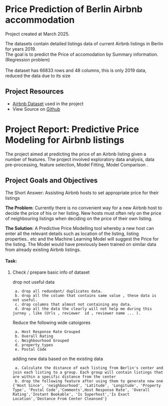 # Price Prediction of Berlin Airbnb accommodation

Project created at March 2025.

The datasets contain detailed listings data of current Airbnb listings in Berlin for years 2019. <br>
The goal is to predict the Price of accomodation by Summary information. (Regression problem)<br>
 <br>
The dataset has 66833 rows and 48 columns, this is only 2019 data, reduced the data due to its size
 <br>


## Project Resources
<div class="row">
	  <ul>
	    <li><a href="https://www.kaggle.com/datasets/thedevastator/berlin-airbnb-ratings-how-hosts-measure-up">Airbnb Dataset</a> used in the project</li>
	    <li>View Source on <a href="https://github.com/rafatb/Berlin_Airbnb_Price_Prediction.git">Github</a></li>
	  </ul>
</div>


# Project Report: Predictive Price Modeling for Airbnb listings
The project aimed at predicting the price of an Airbnb listing given a number of features. The project involved exploratory data analysis, data pre-processing, feature selection, Model Fitting, Model Comparison .

## Project Goals and Objectives
<div class="row">
      <p style="margin-top:0px;">The Short Answer: Assisting Airbnb hosts to set appropriate price for their listings</p>
      <p class="p_no_top_gap">
        <b>The Problem</b>: Currently there is no convenient way for a new Airbnb host to decide the price of his or her listing. New hosts must often rely on the price of neighbouring listings when deciding on the price of their own listing.
      </p>
      <p class="p_no_top_gap">
        <b>The Solution</b>: A Predictive Price Modelling tool whereby a new host can enter all the relevant details such as location of the listing, listing properties.. etc and the Machine Learning Model will suggest the Price for the listing. The Model would have previously been trained on similar data from already existing Airbnb listings.
      </p>
 </div>


#### Task: 

1. Check / prepare basic info of dataset

     drop not useful data

        a. drop all redundant/ duplicates data.
        b. drop all the column that contains same value , these data is not useful.
        c. drop columns that almost not containing any data.
        d. drop all the data the clearly will not help me during this jurney , like (Urls , reviewer  id , reviewer name ... ).

      Reduce the following wide catoigores

        a. Host Response Rate Grouped
        b. Overall Rating
        c. Neighbourhood Grouped
        d. property_types
        e. Postal Code

      adding new data based on the existing data

        a. Calculate the distance of each listing from Berlin's center and join each listing to a group. Each group will contain listings that are within a specific distance from the center
        b. drop the following feature after using them to generate new one {'Host Since', 'neighbourhood', 'Latitude', 'Longitude', 'Property Type', 'Postal Code','Comments',Host Response Rate', 'Overall Rating','Instant Bookable', 'Is Superhost','Is Exact Location','Destance From Center Cleansed'}


